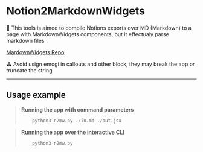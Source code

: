 
# Notion2MarkdownWidgets

📢 This tools is aimed to compile Notions exports over MD (Markdown) to a page with MarkdownWidgets components, but it effectualy parse markdown files
 
[MardownWidgets Repo](https://github.com/PortiESP/MarkupWidgets)

⚠️ Avoid usign emogi in callouts and other block, they may break the app or truncate the string

----------------------------------------------------------------------------

## Usage example

> **Running the app with command parameters**
> 
> ```bash
>     python3 n2mw.py ./in.md ./out.jsx
> ```

> **Running the app over the interactive CLI**
> 
> ```bash
>     python3 n2mw.py
> ```
